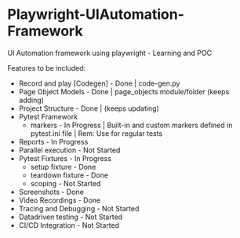 # Playwright-UIAutomation-Framework
UI Automation framework using playwright - Learning and POC

Features to be included:

* Record and play [Codegen] - Done | code-gen.py
* Page Object Models - Done | page_objects module/folder (keeps adding)
* Project Structure - Done | (keeps updating)
* Pytest Framework
    * markers - In Progress | Built-in and custom markers defined in pytest.ini file | Rem: Use for regular tests
* Reports - In Progress
* Parallel execution - Not Started
* Pytest Fixtures - In Progress
    * setup fixture - Done
    * teardown fixture - Done
    * scoping - Not Started
* Screenshots - Done
* Video Recordings - Done
* Tracing and Debugging - Not Started
* Datadriven testing - Not Started
* CI/CD Integration - Not Started
